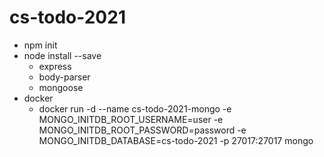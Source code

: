 # cs-todo-2021

- npm init
- node install --save
  - express
  - body-parser
  - mongoose
- docker
  - docker run -d --name cs-todo-2021-mongo -e MONGO_INITDB_ROOT_USERNAME=user -e MONGO_INITDB_ROOT_PASSWORD=password -e MONGO_INITDB_DATABASE=cs-todo-2021 -p 27017:27017 mongo